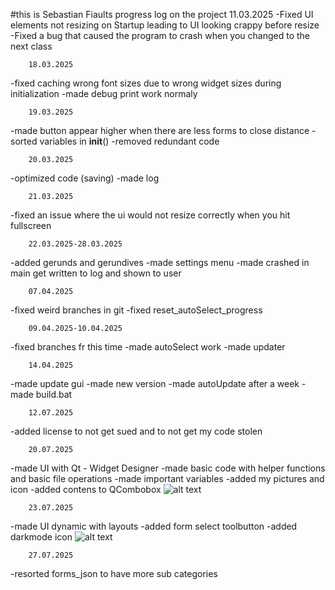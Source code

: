 #this is Sebastian Fiaults progress log on the project
        11.03.2025
-Fixed UI elements not resizing on Startup leading to UI looking crappy before resize
-Fixed a bug that caused the program to crash when you changed to the next class

        18.03.2025
-fixed caching wrong font sizes due to wrong widget sizes during initialization
-made debug print work normaly

        19.03.2025
-made button appear higher when there are less forms to close distance
-sorted variables in __init__()
-removed redundant code

        20.03.2025
-optimized code (saving)
-made log

        21.03.2025
-fixed an issue where the ui would not resize correctly when you hit fullscreen

        22.03.2025-28.03.2025
-added gerunds and gerundives
-made settings menu
-made crashed in main get written to log and shown to user

        07.04.2025
-fixed weird branches in git
-fixed reset_autoSelect_progress

        09.04.2025-10.04.2025
-fixed branches fr this time
-made autoSelect work
-made updater

        14.04.2025
-made update gui
-made new version
-made autoUpdate after a week
-made build.bat

        12.07.2025
-added license to not get sued and to not get my code stolen

        20.07.2025
-made UI with Qt - Widget Designer
-made basic code with helper functions and basic file operations
-made important variables
-added my pictures and icon
-added contens to QCombobox
![alt text](screenshots/state_20_07_2025.png)

        23.07.2025
-made UI dynamic with layouts
-added form select toolbutton
-added darkmode icon
![alt text](screenshots/state_23_07_2025.png)

        27.07.2025
-resorted forms_json to have more sub categories